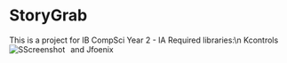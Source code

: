 # StoryGrab
This is a project for IB CompSci Year 2 - IA
Required libraries:\n
    Kcontrols and Jfoenix
<img src="StoryGrab_screenshot.PNG"
     alt="SScreenshot"
     style="float: left; margin-right: 10px;" />